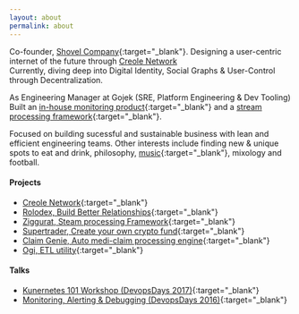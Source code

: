 ```yaml
---
layout: about
permalink: about
---
```


Co-founder, [Shovel Company](https://www.shovel.company){:target="_blank"}. Designing a user-centric internet of the future through [Creole Network](https://creole.network)<br>
Currently, diving deep into Digital Identity, Social Graphs & User-Control through Decentralization.<br>

As Engineering Manager at Gojek (SRE, Platform Engineering & Dev Tooling)<br>
Built an [in-house monitoring product](https://cortexmetrics.io/docs/case-studies/gojek/){:target="_blank"} and a [stream processing framework](https://ziggurat.dev/){:target="_blank"}.<br>

Focused on building sucessful and sustainable business with lean and efficient engineering teams.
Other interests include finding new & unique spots to eat and drink, philosophy, [music](https://soundcloud.com/prashant-mittal-3){:target="_blank"}, mixology and football.

#### Projects
- [Creole Network](https://creole.network/){:target="_blank"}
- [Rolodex, Build Better Relationships](https://rolodex.shovel.company/){:target="_blank"}
- [Ziggurat, Steam processing Framework](https://ziggurat.dev/){:target="_blank"}
- [Supertrader, Create your own crypto fund](https://showcase.ethglobal.com/ethonline/supertrader){:target="_blank"}
- [Claim Genie, Auto medi-claim processing engine](https://devfolio.co/projects/claimgenie){:target="_blank"}
- [Ogi, ETL utility](https://gojekfarm.github.io/ogi/){:target="_blank"}

#### Talks

- [Kunernetes 101 Workshop (DevopsDays 2017)](https://youtu.be/Av3Vm4wb79w){:target="_blank"}
- [Monitoring, Alerting & Debugging (DevopsDays 2016)](https://youtu.be/e8K1nhL3Jh0){:target="_blank"}
